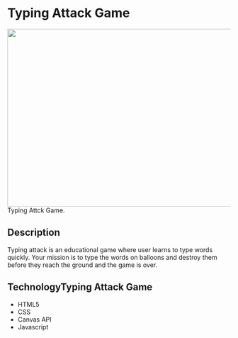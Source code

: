 # Typing Attack Game 
<img src="video.gif" width="600px" height="400px" />
Typing Attck Game.

## Description
Typing attack is an educational game where user learns to type words quickly. Your mission is to type the words on balloons and destroy them before they reach the ground and the game is over.

## TechnologyTyping Attack Game 
 
 * HTML5
 * CSS
 * Canvas API
 * Javascript


